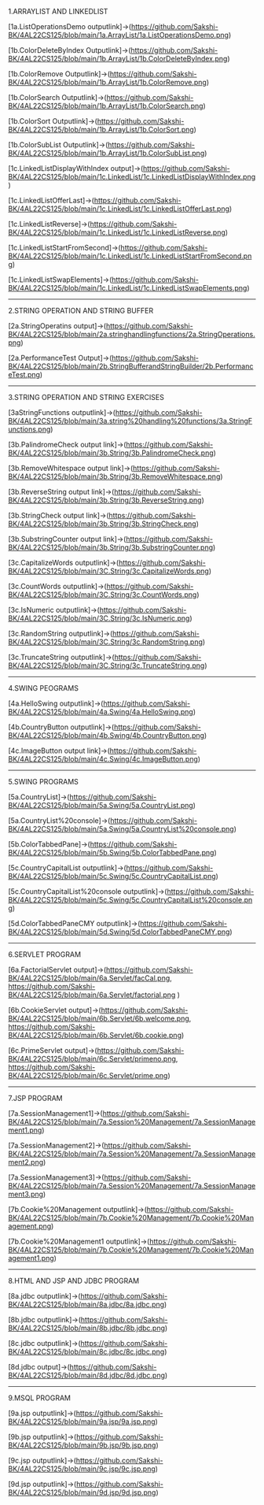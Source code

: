 1.ARRAYLIST AND LINKEDLIST

[1a.ListOperationsDemo outputlink]->(https://github.com/Sakshi-BK/4AL22CS125/blob/main/1a.ArrayList/1a.ListOperationsDemo.png)

[1b.ColorDeleteByIndex Outputlink]->(https://github.com/Sakshi-BK/4AL22CS125/blob/main/1b.ArrayList/1b.ColorDeleteByIndex.png)

[1b.ColorRemove Outputlink]->(https://github.com/Sakshi-BK/4AL22CS125/blob/main/1b.ArrayList/1b.ColorRemove.png)

[1b.ColorSearch Outputlink]->(https://github.com/Sakshi-BK/4AL22CS125/blob/main/1b.ArrayList/1b.ColorSearch.png)

[1b.ColorSort Outputlink]->(https://github.com/Sakshi-BK/4AL22CS125/blob/main/1b.ArrayList/1b.ColorSort.png)

[1b.ColorSubList Outputlink]->(https://github.com/Sakshi-BK/4AL22CS125/blob/main/1b.ArrayList/1b.ColorSubList.png)


[1c.LinkedListDisplayWithIndex output]->(https://github.com/Sakshi-BK/4AL22CS125/blob/main/1c.LinkedList/1c.LinkedListDisplayWithIndex.png)

[1c.LinkedListOfferLast]->(https://github.com/Sakshi-BK/4AL22CS125/blob/main/1c.LinkedList/1c.LinkedListOfferLast.png)

[1c.LinkedListReverse]->(https://github.com/Sakshi-BK/4AL22CS125/blob/main/1c.LinkedList/1c.LinkedListReverse.png)

[1c.LinkedListStartFromSecond]->(https://github.com/Sakshi-BK/4AL22CS125/blob/main/1c.LinkedList/1c.LinkedListStartFromSecond.png)

[1c.LinkedListSwapElements]->(https://github.com/Sakshi-BK/4AL22CS125/blob/main/1c.LinkedList/1c.LinkedListSwapElements.png)

________________________________________________________________________________________________
2.STRING OPERATION AND STRING BUFFER

[2a.StringOperatins output]->(https://github.com/Sakshi-BK/4AL22CS125/blob/main/2a.stringhandlingfunctions/2a.StringOperations.png)


[2a.PerformanceTest Output]->(https://github.com/Sakshi-BK/4AL22CS125/blob/main/2b.StringBufferandStringBuilder/2b.PerformanceTest.png)

________________________________________________________________________________________________
3.STRING OPERATION AND STRING EXERCISES

[3aStringFunctions outputlink]->(https://github.com/Sakshi-BK/4AL22CS125/blob/main/3a.string%20handling%20functions/3a.StringFunctions.png)


[3b.PalindromeCheck output link]->(https://github.com/Sakshi-BK/4AL22CS125/blob/main/3b.String/3b.PalindromeCheck.png)

[3b.RemoveWhitespace output link]->(https://github.com/Sakshi-BK/4AL22CS125/blob/main/3b.String/3b.RemoveWhitespace.png)

[3b.ReverseString output link]->(https://github.com/Sakshi-BK/4AL22CS125/blob/main/3b.String/3b.ReverseString.png)

[3b.StringCheck output link]->(https://github.com/Sakshi-BK/4AL22CS125/blob/main/3b.String/3b.StringCheck.png)

[3b.SubstringCounter output link]->(https://github.com/Sakshi-BK/4AL22CS125/blob/main/3b.String/3b.SubstringCounter.png)


[3c.CapitalizeWords outputlink]->(https://github.com/Sakshi-BK/4AL22CS125/blob/main/3C.String/3c.CapitalizeWords.png)

[3c.CountWords outputlink]->(https://github.com/Sakshi-BK/4AL22CS125/blob/main/3C.String/3c.CountWords.png)

[3c.IsNumeric outputlink]->(https://github.com/Sakshi-BK/4AL22CS125/blob/main/3C.String/3c.IsNumeric.png)

[3c.RandomString outputlink]->(https://github.com/Sakshi-BK/4AL22CS125/blob/main/3C.String/3c.RandomString.png)

[3c.TruncateString outputlink]->(https://github.com/Sakshi-BK/4AL22CS125/blob/main/3C.String/3c.TruncateString.png)
________________________________________________________________________________________________
4.SWING PEOGRAMS

[4a.HelloSwing outputlink]->(https://github.com/Sakshi-BK/4AL22CS125/blob/main/4a.Swing/4a.HelloSwing.png)

[4b.CountryButton outputlink]->(https://github.com/Sakshi-BK/4AL22CS125/blob/main/4b.Swing/4b.CountryButton.png)

[4c.ImageButton output link]->(https://github.com/Sakshi-BK/4AL22CS125/blob/main/4c.Swing/4c.ImageButton.png)
________________________________________________________________________________________________
5.SWING PROGRAMS

[5a.CountryList]->(https://github.com/Sakshi-BK/4AL22CS125/blob/main/5a.Swing/5a.CountryList.png)

[5a.CountryList%20console]->(https://github.com/Sakshi-BK/4AL22CS125/blob/main/5a.Swing/5a.CountryList%20console.png)

[5b.ColorTabbedPane]->(https://github.com/Sakshi-BK/4AL22CS125/blob/main/5b.Swing/5b.ColorTabbedPane.png)

[5c.CountryCapitalList outputlink]->(https://github.com/Sakshi-BK/4AL22CS125/blob/main/5c.Swing/5c.CountryCapitalList.png)

[5c.CountryCapitalList%20console outputlink]->(https://github.com/Sakshi-BK/4AL22CS125/blob/main/5c.Swing/5c.CountryCapitalList%20console.png)

[5d.ColorTabbedPaneCMY outputlink]->(https://github.com/Sakshi-BK/4AL22CS125/blob/main/5d.Swing/5d.ColorTabbedPaneCMY.png)

________________________________________________________________________________________________
6.SERVLET PROGRAM

[6a.FactorialServlet output]->(https://github.com/Sakshi-BK/4AL22CS125/blob/main/6a.Servlet/facCal.png, https://github.com/Sakshi-BK/4AL22CS125/blob/main/6a.Servlet/factorial.png )

[6b.CookieServlet output]->(https://github.com/Sakshi-BK/4AL22CS125/blob/main/6b.Servlet/6b.welcome.png, https://github.com/Sakshi-BK/4AL22CS125/blob/main/6b.Servlet/6b.cookie.png)

[6c.PrimeServlet output]->(https://github.com/Sakshi-BK/4AL22CS125/blob/main/6c.Servlet/primeno.png, https://github.com/Sakshi-BK/4AL22CS125/blob/main/6c.Servlet/prime.png)

________________________________________________________________________________________________
7.JSP PROGRAM

[7a.SessionManagement1]->(https://github.com/Sakshi-BK/4AL22CS125/blob/main/7a.Session%20Management/7a.SessionManagement1.png)

[7a.SessionManagement2]->(https://github.com/Sakshi-BK/4AL22CS125/blob/main/7a.Session%20Management/7a.SessionManagement2.png)

[7a.SessionManagement3]->(https://github.com/Sakshi-BK/4AL22CS125/blob/main/7a.Session%20Management/7a.SessionManagement3.png)


[7b.Cookie%20Management outputlink]->(https://github.com/Sakshi-BK/4AL22CS125/blob/main/7b.Cookie%20Management/7b.Cookie%20Management.png)

[7b.Cookie%20Management1 outputlink]->(https://github.com/Sakshi-BK/4AL22CS125/blob/main/7b.Cookie%20Management/7b.Cookie%20Management1.png)

________________________________________________________________________________________________
8.HTML AND JSP AND JDBC PROGRAM

[8a.jdbc outputlink]->(https://github.com/Sakshi-BK/4AL22CS125/blob/main/8a.jdbc/8a.jdbc.png)

[8b.jdbc outputlink]->(https://github.com/Sakshi-BK/4AL22CS125/blob/main/8b.jdbc/8b.jdbc.png)

[8c.jdbc outputlink]->(https://github.com/Sakshi-BK/4AL22CS125/blob/main/8c.jdbc/8c.jdbc.png)

[8d.jdbc output]->(https://github.com/Sakshi-BK/4AL22CS125/blob/main/8d.jdbc/8d.jdbc.png)

____________________________________________________________________________________________________________________________________________________________________________________________________________________
9.MSQL PROGRAM

[9a.jsp outputlink]->(https://github.com/Sakshi-BK/4AL22CS125/blob/main/9a.jsp/9a.jsp.png)

[9b.jsp outputlink]->(https://github.com/Sakshi-BK/4AL22CS125/blob/main/9b.jsp/9b.jsp.png)

[9c.jsp outputlink]->(https://github.com/Sakshi-BK/4AL22CS125/blob/main/9c.jsp/9c.jsp.png)

[9d.jsp outputlink]->(https://github.com/Sakshi-BK/4AL22CS125/blob/main/9d.jsp/9d.jsp.png)
